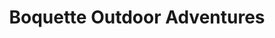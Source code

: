 ---
title: "Boquette Outdoor Adventures"
url: /boquete/boquette-outdoor-adventures/
shop: Reisebüro
---